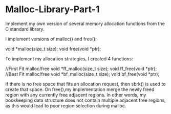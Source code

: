 # Malloc-Library-Part-1
Implement my own version of several memory allocation functions from the C standard library.

I implement versions of malloc() and free(): 

void *malloc(size_t size); void free(void *ptr);

To implement my allocation strategies, I created 4 functions:

//First Fit malloc/free
void *ff_malloc(size_t size); 
void ff_free(void *ptr);
//Best Fit malloc/free
void *bf_malloc(size_t size); 
void bf_free(void *ptr);

If there is no free space that fits an allocation request, then sbrk() is used to create that space. On free(),my implementation merge the newly freed region with any currently free adjacent regions. In other words, my bookkeeping data structure does not contain multiple adjacent free regions, as this would lead to poor region selection during malloc.
